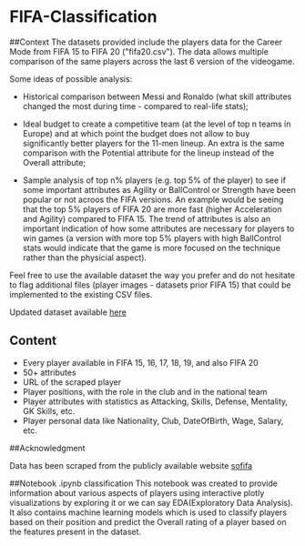 # FIFA-Classification

##Context
The datasets provided include the players data for the Career Mode from 
FIFA 15 to FIFA 20 ("fifa20.csv"). The data allows multiple comparison of 
the same players across the last 6 version of the videogame.

Some ideas of possible analysis:

*  Historical comparison between Messi and Ronaldo (what skill attributes changed the most during time - compared to real-life stats);

*  Ideal budget to create a competitive team (at the level of top n teams in Europe) and at which point the budget does not allow to buy significantly better players for the 11-men lineup. An extra is the same comparison with the Potential attribute for the lineup instead of the Overall attribute;

*  Sample analysis of top n% players (e.g. top 5% of the player) to see if some important attributes as Agility or BallControl or Strength have been popular or not acroos the FIFA versions. An example would be seeing that the top 5% players of FIFA 20 are more fast (higher Acceleration and Agility) compared to FIFA 15. The trend of attributes is also an important indication of how some attributes are necessary for players to win games (a version with more top 5% players with high BallControl stats would indicate that the game is more focused on the technique rather than the physicial aspect).

Feel free to use the available dataset the way you prefer and do not hesitate to flag additional files (player images - datasets prior FIFA 15) that could be implemented to the existing CSV files.

Updated dataset available 
[here](https://www.kaggle.com/stefanoleone992/fifa-21-complete-player-dataset)

## Content 

*  Every player available in FIFA 15, 16, 17, 18, 19, and also FIFA 20
*  50+ attributes
*  URL of the scraped player
*  Player positions, with the role in the club and in the national team
*  Player attributes with statistics as Attacking, Skills, Defense, Mentality, GK Skills, etc.
*  Player personal data like Nationality, Club, DateOfBirth, Wage, Salary, etc.

##Acknowledgment

Data has been scraped from the publicly available website [sofifa](https://sofifa.com/)

##Notebook .ipynb classification
This notebook was created to provide information about various 
aspects of players using interactive plotly visualizations by exploring it
or we can say EDA(Exploratory Data Analysis). 
It also contains machine learning models which is used 
to classify players based on their position and predict 
the Overall rating of a player based on the features present in the dataset.
